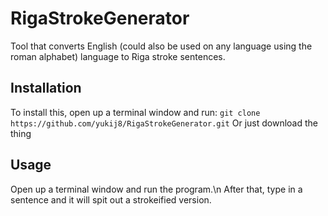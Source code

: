 # RigaStrokeGenerator
Tool that converts English (could also be used on any language using the roman alphabet) language to Riga stroke sentences.


## Installation


To install this, open up a terminal window and run:
`
git clone https://github.com/yukij8/RigaStrokeGenerator.git
`
Or just download the thing


## Usage


Open up a terminal window and run the program.\n
After that, type in a sentence and it will spit out a strokeified version.
